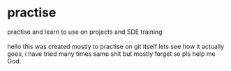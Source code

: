 # practise
practise and learn to use on projects and SDE training  
<br>
hello this was created mostly to practise on git itself lets see how it actually goes,
i have tried many times same shit but mostly forget so pls help me God.
